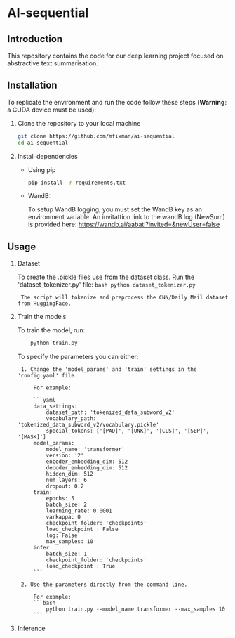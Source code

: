 # AI-sequential

## Introduction
This repository contains the code for our deep learning project focused on abstractive text summarisation.

## Installation
To replicate the environment and run the code follow these steps (**Warning**: a CUDA device must be used):

1. Clone the repository to your local machine 

    ```bash
    git clone https://github.com/mfixman/ai-sequential
    cd ai-sequential
    ```

2. Install dependencies

    - Using pip
        ```bash
        pip install -r requirements.txt
        ```
      
    - WandB:
   
         To setup WandB logging, you must set the WandB key as an environment variable. An invitattion link to the wandB log (NewSum) is provided here: https://wandb.ai/aabati?invited=&newUser=false

## Usage

1. Dataset

    To create the .pickle files use from the dataset class. Run the 'dataset_tokenizer.py' file:
        ```bash
        python dataset_tokenizer.py
        ```

        The script will tokenize and preprocess the CNN/Daily Mail dataset from HuggingFace.

2. Train the models

    To train the model, run:
    ```bash
        python train.py
    ```
    
    To specify the parameters you can either:

        1. Change the 'model_params' and 'train' settings in the 'config.yaml' file.

            For example:

            ```yaml
            data_settings:
                dataset_path: 'tokenized_data_subword_v2'
                vocabulary_path: 'tokenized_data_subword_v2/vocabulary.pickle'
                special_tokens: ['[PAD]', '[UNK]', '[CLS]', '[SEP]', '[MASK]']
            model_params:
                model_name: 'transformer'
                version: '2'
                encoder_embedding_dim: 512
                decoder_embedding_dim: 512
                hidden_dim: 512
                num_layers: 6
                dropout: 0.2
            train:
                epochs: 5
                batch_size: 2
                learning_rate: 0.0001
                varkappa: 0
                checkpoint_folder: 'checkpoints'
                load_checkpoint : False
                log: False
                max_samples: 10
            infer:
                batch_size: 1
                checkpoint_folder: 'checkpoints'
                load_checkpoint : True
            ```

        2. Use the parameters directly from the command line.

            For example:
            ```bash
                python train.py --model_name transformer --max_samples 10
            ```

3. Inference